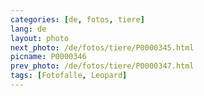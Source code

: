 ```yaml
---
categories: [de, fotos, tiere]
lang: de
layout: photo
next_photo: /de/fotos/tiere/P0000345.html
picname: P0000346
prev_photo: /de/fotos/tiere/P0000347.html
tags: [Fotofalle, Leopard]
---
```


